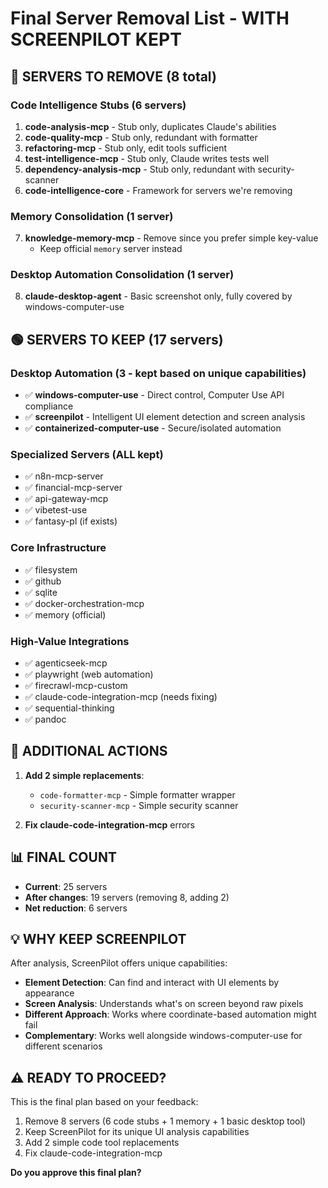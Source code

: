 # Final Server Removal List - WITH SCREENPILOT KEPT

## 🔴 SERVERS TO REMOVE (8 total)

### Code Intelligence Stubs (6 servers)
1. **code-analysis-mcp** - Stub only, duplicates Claude's abilities
2. **code-quality-mcp** - Stub only, redundant with formatter
3. **refactoring-mcp** - Stub only, edit tools sufficient
4. **test-intelligence-mcp** - Stub only, Claude writes tests well
5. **dependency-analysis-mcp** - Stub only, redundant with security-scanner
6. **code-intelligence-core** - Framework for servers we're removing

### Memory Consolidation (1 server)
7. **knowledge-memory-mcp** - Remove since you prefer simple key-value
   - Keep official `memory` server instead

### Desktop Automation Consolidation (1 server)
8. **claude-desktop-agent** - Basic screenshot only, fully covered by windows-computer-use

## 🟢 SERVERS TO KEEP (17 servers)

### Desktop Automation (3 - kept based on unique capabilities)
- ✅ **windows-computer-use** - Direct control, Computer Use API compliance
- ✅ **screenpilot** - Intelligent UI element detection and screen analysis
- ✅ **containerized-computer-use** - Secure/isolated automation

### Specialized Servers (ALL kept)
- ✅ n8n-mcp-server
- ✅ financial-mcp-server
- ✅ api-gateway-mcp
- ✅ vibetest-use
- ✅ fantasy-pl (if exists)

### Core Infrastructure
- ✅ filesystem
- ✅ github
- ✅ sqlite
- ✅ docker-orchestration-mcp
- ✅ memory (official)

### High-Value Integrations
- ✅ agenticseek-mcp
- ✅ playwright (web automation)
- ✅ firecrawl-mcp-custom
- ✅ claude-code-integration-mcp (needs fixing)
- ✅ sequential-thinking
- ✅ pandoc

## 🔧 ADDITIONAL ACTIONS

1. **Add 2 simple replacements**:
   - `code-formatter-mcp` - Simple formatter wrapper
   - `security-scanner-mcp` - Simple security scanner

2. **Fix claude-code-integration-mcp** errors

## 📊 FINAL COUNT
- **Current**: 25 servers
- **After changes**: 19 servers (removing 8, adding 2)
- **Net reduction**: 6 servers

## 💡 WHY KEEP SCREENPILOT

After analysis, ScreenPilot offers unique capabilities:
- **Element Detection**: Can find and interact with UI elements by appearance
- **Screen Analysis**: Understands what's on screen beyond raw pixels
- **Different Approach**: Works where coordinate-based automation might fail
- **Complementary**: Works well alongside windows-computer-use for different scenarios

## ⚠️ READY TO PROCEED?

This is the final plan based on your feedback:
1. Remove 8 servers (6 code stubs + 1 memory + 1 basic desktop tool)
2. Keep ScreenPilot for its unique UI analysis capabilities
3. Add 2 simple code tool replacements
4. Fix claude-code-integration-mcp

**Do you approve this final plan?**